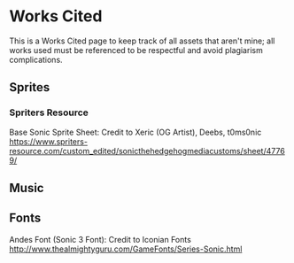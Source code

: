 #	Works Cited
This is a Works Cited page to keep track of all assets that aren't mine; all works used must be referenced to be respectful and avoid plagiarism complications.

##	Sprites
###	Spriters Resource
Base Sonic Sprite Sheet: Credit to Xeric (OG Artist), Deebs, t0ms0nic https://www.spriters-resource.com/custom_edited/sonicthehedgehogmediacustoms/sheet/47769/

##	Music

##	Fonts
Andes Font (Sonic 3 Font): Credit to Iconian Fonts http://www.thealmightyguru.com/GameFonts/Series-Sonic.html
